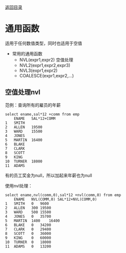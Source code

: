 [返回目录](/README.md)

# 通用函数

适用于任何数值类型，同时也适用于空值

* 常用的通用函数
  * NVL\(expr1,expr2\) 空值处理
  * NVL2\(expr1,expr2,expr3\) 
  * NVL3\(expr1,expr2\)
  * COALESCE\(expr1,expr2,...\)

## 空值处理nvl

范例：查询所有的雇员的年薪

```
select ename,sal*12 +comm from emp
   	ENAME	SAL*12+COMM
1	SMITH	
2	ALLEN	19500
3	WARD	15500
4	JONES	
5	MARTIN	16400
6	BLAKE	
7	CLARK	
8	SCOTT	
9	KING	
10	TURNER	18000
11	ADAMS	

```

有的员工奖金为null，所以加起来年薪也为null

使用nvl处理：

```
select ename,nvl(comm,0),sal*12 +nvl(comm,0) from emp
   	ENAME	NVL(COMM,0)	SAL*12+NVL(COMM,0)
1	SMITH	0	9600
2	ALLEN	300	19500
3	WARD	500	15500
4	JONES	0	35700
5	MARTIN	1400	16400
6	BLAKE	0	34200
7	CLARK	0	29400
8	SCOTT	0	36000
9	KING	0	60000
10	TURNER	0	18000
11	ADAMS	0	13200

```



